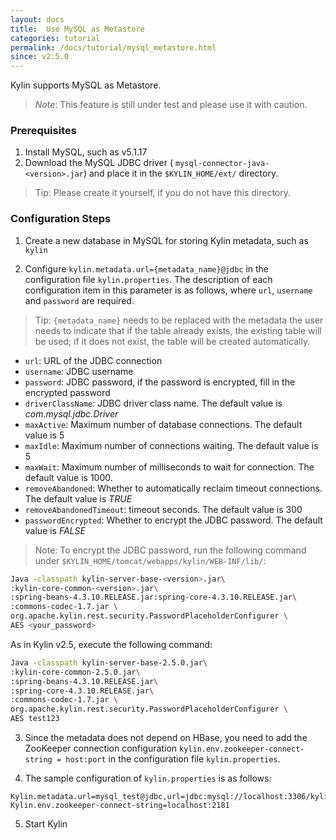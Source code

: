 ```yaml
---
layout: docs
title:  Use MySQL as Metastore
categories: tutorial
permalink: /docs/tutorial/mysql_metastore.html
since: v2.5.0
---
```


Kylin supports MySQL as Metastore.

> *Note*: This feature is still under test and please use it with caution.



### Prerequisites

1. Install MySQL, such as v5.1.17
2. Download the MySQL JDBC driver ( `mysql-connector-java-<version>.jar`) and place it in the `$KYLIN_HOME/ext/` directory.

> Tip: Please create it yourself, if you do not have this directory.



### Configuration Steps

1. Create a new database in MySQL for storing Kylin metadata, such as `kylin`

2. Configure `kylin.metadata.url={metadata_name}@jdbc` in the configuration file `kylin.properties`. 
The description of each configuration item in this parameter is as follows, where `url`, `username` and `password` are required.

> Tip: `{metadata_name}` needs to be replaced with the metadata the user needs to indicate that if the table already exists, the existing table will be used; if it does not exist, the table will be created automatically.

- `url`: URL of the JDBC connection
- `username`: JDBC username
- `password`: JDBC password, if the password is encrypted, fill in the encrypted password
- `driverClassName`: JDBC driver class name. The default value is *com.mysql.jdbc.Driver*
- `maxActive`: Maximum number of database connections. The default value is 5
- `maxIdle`: Maximum number of connections waiting. The default value is 5
- `maxWait`: Maximum number of milliseconds to wait for connection. The default value is 1000.
- `removeAbandoned`: Whether to automatically reclaim timeout connections. The default value is *TRUE*
- `removeAbandonedTimeout`: timeout seconds. The default value is 300
- `passwordEncrypted`: Whether to encrypt the JDBC password. The default value is *FALSE*

> Note: To encrypt the JDBC password, run the following command under `$KYLIN_HOME/tomcat/webapps/kylin/WEB-INF/lib/`:

```sh
Java -classpath kylin-server-base-<version>.jar\
:kylin-core-common-<version>.jar\
:spring-beans-4.3.10.RELEASE.jar:spring-core-4.3.10.RELEASE.jar\
:commons-codec-1.7.jar \
org.apache.kylin.rest.security.PasswordPlaceholderConfigurer \
AES <your_password>
```

As in Kylin v2.5, execute the following command:

```sh
Java -classpath kylin-server-base-2.5.0.jar\
:kylin-core-common-2.5.0.jar\
:spring-beans-4.3.10.RELEASE.jar\
:spring-core-4.3.10.RELEASE.jar\
:commons-codec-1.7.jar \
org.apache.kylin.rest.security.PasswordPlaceholderConfigurer \
AES test123
```

3. Since the metadata does not depend on HBase, you need to add the ZooKeeper connection configuration `kylin.env.zookeeper-connect-string = host:port` in the configuration file `kylin.properties`.

4. The sample configuration of `kylin.properties` is as follows:

```properties
Kylin.metadata.url=mysql_test@jdbc,url=jdbc:mysql://localhost:3306/kylin,username=kylin_test,password=bUmSqT/opyqz89Geu0yQ3g==,maxActive=10,maxIdle=10,passwordEncrypted=true
Kylin.env.zookeeper-connect-string=localhost:2181
```

5. Start Kylin